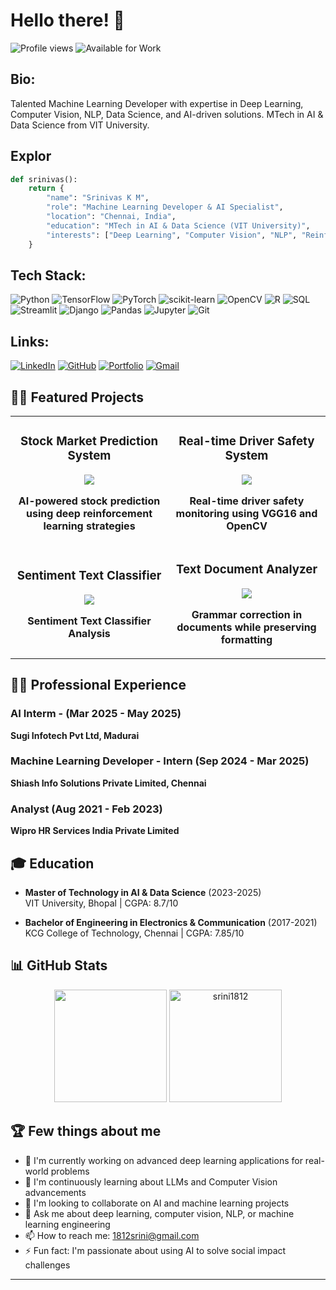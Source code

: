 # Hello there! 👋

![Profile views](https://komarev.com/ghpvc/?username=srini1812&color=blue) ![Available for Work](https://img.shields.io/badge/Available_for-Machine_Learning_Projects-brightgreen)

## Bio:

Talented Machine Learning Developer with expertise in Deep Learning, Computer Vision, NLP, Data Science, and AI-driven solutions. MTech in AI & Data Science from VIT University.

## Explor

```python
def srinivas():
    return {
        "name": "Srinivas K M",
        "role": "Machine Learning Developer & AI Specialist",
        "location": "Chennai, India",
        "education": "MTech in AI & Data Science (VIT University)",
        "interests": ["Deep Learning", "Computer Vision", "NLP", "Reinforcement Learning"]
    }
```

## Tech Stack:

![Python](https://img.shields.io/badge/python-3670A0?style=for-the-badge&logo=python&logoColor=ffdd54)
![TensorFlow](https://img.shields.io/badge/TensorFlow-%23FF6F00.svg?style=for-the-badge&logo=TensorFlow&logoColor=white)
![PyTorch](https://img.shields.io/badge/PyTorch-%23EE4C2C.svg?style=for-the-badge&logo=PyTorch&logoColor=white)
![scikit-learn](https://img.shields.io/badge/scikit--learn-%23F7931E.svg?style=for-the-badge&logo=scikit-learn&logoColor=white)
![OpenCV](https://img.shields.io/badge/opencv-%23white.svg?style=for-the-badge&logo=opencv&logoColor=white)
![R](https://img.shields.io/badge/r-%23276DC3.svg?style=for-the-badge&logo=r&logoColor=white)
![SQL](https://img.shields.io/badge/SQL-4479A1?style=for-the-badge&logo=mysql&logoColor=white)
![Streamlit](https://img.shields.io/badge/Streamlit-FF4B4B?style=for-the-badge&logo=Streamlit&logoColor=white)
![Django](https://img.shields.io/badge/django-%23092E20.svg?style=for-the-badge&logo=django&logoColor=white)
![Pandas](https://img.shields.io/badge/pandas-%23150458.svg?style=for-the-badge&logo=pandas&logoColor=white)
![Jupyter](https://img.shields.io/badge/Jupyter-%23F37626.svg?style=for-the-badge&logo=Jupyter&logoColor=white)
![Git](https://img.shields.io/badge/git-%23F05033.svg?style=for-the-badge&logo=git&logoColor=white)

## Links:

[![LinkedIn](https://img.shields.io/badge/linkedin-%230077B5.svg?style=for-the-badge&logo=linkedin&logoColor=white)](https://linkedin.com/in/srinivas-k-m)
[![GitHub](https://img.shields.io/badge/github-%23121011.svg?style=for-the-badge&logo=github&logoColor=white)](https://github.com/srini1812)
[![Portfolio](https://img.shields.io/badge/Portfolio-%23000000.svg?style=for-the-badge&logo=firefox&logoColor=#FF7139)](https://srini1812.github.io)
[![Gmail](https://img.shields.io/badge/Gmail-D14836?style=for-the-badge&logo=gmail&logoColor=white)](mailto:1812srini@gmail.com)

## 👨‍💻 Featured Projects

<table>
  <tr>
    <td width="50%">
      <h3 align="center">Stock Market Prediction System</h3>
      <div align="center">
        <a href="https://github.com/srini1812/Deep-Reinforcement-Learning-on-Stock" target="_blank">
        </a>
        <p>
          <a href="https://github.com/srini1812/Deep-Reinforcement-Learning-on-Stock" target="_blank">
            <img src="https://img.shields.io/badge/Code-View_on_GitHub-blue?style=for-the-badge&logo=github">
          </a>
        </p>
        <p><strong>AI-powered stock prediction using deep reinforcement learning strategies</strong></p>
      </div>
    </td>
    <td width="50%">
      <h3 align="center">Real-time Driver Safety System</h3>
      <div align="center">
        <a href="https://github.com/srini1812/Drowsiness-Driver-detection" target="_blank">
        </a>
        <p>
          <a href="https://github.com/srini1812/Drowsiness-Driver-detection" target="_blank">
            <img src="https://img.shields.io/badge/Code-View_on_GitHub-blue?style=for-the-badge&logo=github">
          </a>
        </p>
        <p><strong>Real-time driver safety monitoring using VGG16 and OpenCV</strong></p>
      </div>
    </td>
  </tr>
  <tr>
    <td width="50%">
      <h3 align="center">Sentiment Text Classifier</h3>
      <div align="center">
        <a href="https://github.com/srini1812/Sentiment_Text_Classifier_based_on_distilBERT" target="_blank">
        </a>
        <p>
          <a href="https://github.com/srini1812/Sentiment_Text_Classifier_based_on_distilBERT" target="_blank">
            <img src="https://img.shields.io/badge/Code-View_on_GitHub-blue?style=for-the-badge&logo=github">
          </a>
        </p>
        <p><strong>Sentiment Text Classifier Analysis</strong></p>
      </div>
    </td>
    <td width="50%">
      <h3 align="center">Text Document Analyzer</h3>
      <div align="center">
        <a href="https://textdocanalyer.streamlit.app/" target="_blank">
        </a>
        <p>
          <a href="https://textdocanalyer.streamlit.app/" target="_blank">
          </a>
          <a href="https://github.com/srini1812/text-document-analyzer" target="_blank">
             <img src="https://img.shields.io/badge/Code-View_on_GitHub-blue?style=for-the-badge&logo=github">
          </a>
        </p>
        <p><strong>Grammar correction in documents while preserving formatting</strong></p>
      </div>
    </td>
  </tr>
</table>

## 👨‍💼 Professional Experience

### AI Interm - (Mar 2025 - May 2025)
**Sugi Infotech Pvt Ltd, Madurai**

### Machine Learning Developer - Intern (Sep 2024 - Mar 2025)
**Shiash Info Solutions Private Limited, Chennai**

### Analyst (Aug 2021 - Feb 2023)
**Wipro HR Services India Private Limited**

## 🎓 Education

- **Master of Technology in AI & Data Science** (2023-2025)  
  VIT University, Bhopal | CGPA: 8.7/10
  
- **Bachelor of Engineering in Electronics & Communication** (2017-2021)  
  KCG College of Technology, Chennai | CGPA: 7.85/10

## 📊 GitHub Stats

<p align="center">
  <img height="180em" src="https://github-readme-stats.vercel.app/api?username=srini1812&show_icons=true&theme=dark&include_all_commits=true&count_private=true"/>
  <img height="180em" src="https://github-readme-streak-stats.herokuapp.com/?user=srini1812&theme=dark" alt="srini1812" />
</p>

## 🏆 Few things about me

- 🔭 I'm currently working on advanced deep learning applications for real-world problems
- 🌱 I'm continuously learning about LLMs and Computer Vision advancements
- 👯 I'm looking to collaborate on AI and machine learning projects
- 💬 Ask me about deep learning, computer vision, NLP, or machine learning engineering
- 📫 How to reach me: [1812srini@gmail.com](mailto:1812srini@gmail.com)
- ⚡ Fun fact: I'm passionate about using AI to solve social impact challenges

---
